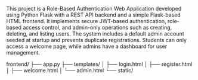 This project is a Role-Based Authentication Web Application developed using Python Flask with a REST API backend and a simple Flask-based HTML frontend.
It implements secure JWT-based authentication, role-based access control, and admin-only operations such as creating, deleting, and listing users.
The system includes a default admin account seeded at startup and prevents duplicate registrations.
Students can only access a welcome page, while admins have a dashboard for user management.

frontend/
 ├── app.py
 ├── templates/
 │    ├── login.html
 │    ├── register.html
 │    ├── welcome.html
 │    └── admin.html
 └── static/
